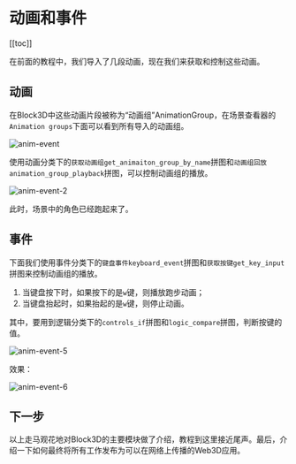 # 动画和事件

[[toc]]

在前面的教程中，我们导入了几段动画，现在我们来获取和控制这些动画。

## 动画

在Block3D中这些动画片段被称为“动画组”AnimationGroup，在场景查看器的`Animation groups`下面可以看到所有导入的动画组。

![anim-event](https://cdn.zjbku.com/start/anim-event.jpg)

使用动画分类下的`获取动画组get_animaiton_group_by_name`拼图和`动画组回放animation_group_playback`拼图，可以控制动画组的播放。

![anim-event-2](https://cdn.zjbku.com/start/anim-event-2-min.jpg)

此时，场景中的角色已经跑起来了。

## 事件

下面我们使用事件分类下的`键盘事件keyboard_event`拼图和`获取按键get_key_input`拼图来控制动画组的播放。

1. 当键盘按下时，如果按下的是`w`键，则播放跑步动画；
2. 当键盘抬起时，如果抬起的是`w`键，则停止动画。

其中，要用到逻辑分类下的`controls_if`拼图和`logic_compare`拼图，判断按键的值。

![anim-event-5](https://cdn.zjbku.com/start/anim-event-5-min.jpg)

效果：

![anim-event-6](https://cdn.zjbku.com/start/anim-event-6.gif)

## 下一步

以上走马观花地对Block3D的主要模块做了介绍，教程到这里接近尾声。最后，介绍一下如何最终将所有工作发布为可以在网络上传播的Web3D应用。




